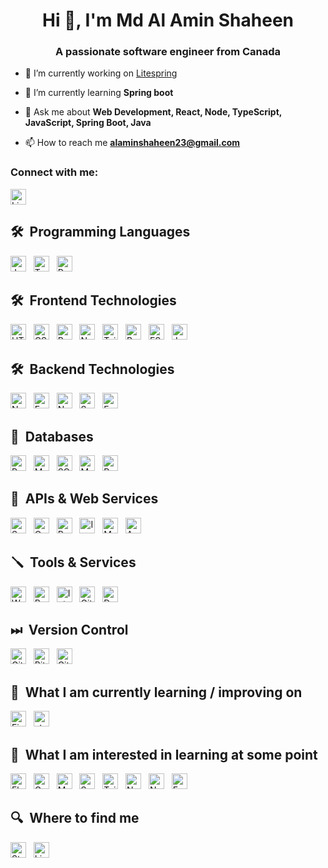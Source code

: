 <h1 align="center">Hi 👋, I'm Md Al Amin Shaheen</h1>
<h3 align="center">A passionate software engineer from Canada</h3>

- 🔭 I’m currently working on [Litespring](https://github.com/alaminShaheen/litespring)

- 🌱 I’m currently learning **Spring boot**

- 💬 Ask me about **Web Development, React, Node, TypeScript, JavaScript, Spring Boot, Java**

- 📫 How to reach me **alaminshaheen23@gmail.com**

<h3 align="left">Connect with me:</h3>


[<img src="https://img.shields.io/badge/alaminshaheen-LinkedIn-282C34?logo=linkedin&logoColor=0077B5" alt="LinkedIn logo" title="LinkedIn" height="25" />](https://www.linkedin.com/in/alaminshaheen/)

## 🛠  Programming Languages


[<img src="https://img.shields.io/badge/JavaScript-282C34?logo=javascript&logoColor=F7DF1E" alt="JavaScript logo" title="JavaScript" height="25" />][tech_tools_anchor]
&nbsp;
[<img src="https://img.shields.io/badge/TypeScript-282C34?logo=typescript&logoColor=3178C6" alt="TypeScript logo" title="TypeScript" height="25" />][tech_tools_anchor]
&nbsp;
[<img src="https://img.shields.io/badge/Python-282C34?logo=python&logoColor=3776AB" alt="Python logo" title="Python" height="25" />][tech_tools_anchor]
&nbsp;

## 🛠  Frontend Technologies

[<img src="https://img.shields.io/badge/HTML5-282C34?logo=html5&logoColor=E34F26" alt="HTML5 logo" title="HTML5" height="25" />][tech_tools_anchor]
&nbsp;
[<img src="https://img.shields.io/badge/CSS3-282C34?logo=css3&logoColor=1572B6" alt="CSS3 logo" title="CSS3" height="25" />][tech_tools_anchor]
&nbsp;
[<img src="https://img.shields.io/badge/React-282C34?logo=react&logoColor=61DAFB" alt="React logo" title="React" height="25" />][tech_tools_anchor]
&nbsp;
[<img src="https://img.shields.io/badge/Next-282C34?logo=nextdotjs&logoColor=000000" alt="Next js logo" title="Next js" height="25" />][tech_tools_anchor]
&nbsp;
[<img src="https://img.shields.io/badge/Tailwind%20CSS-282C34?logo=tailwind-css&logoColor=38B2AC" alt="Tailwind CSS logo" title="Tailwind CSS" height="25" />][learning_next_anchor]
&nbsp;
[<img src="https://img.shields.io/badge/Bootstrap-282C34?logo=bootstrap&logoColor=7952B3" alt="Bootstrap logo" title="Bootstrap" height="25" />][tech_tools_anchor]
&nbsp;
[<img src="https://img.shields.io/badge/ESLint-282C34?logo=eslint&logoColor=4B32C3" alt="ESLint logo" title="ESLint" height="25" />][tech_tools_anchor]
&nbsp;
[<img src="https://img.shields.io/badge/Jest-282C34?logo=jest&logoColor=C21325" alt="Jest logo" title="Jest" height="25" />][tech_tools_anchor]
&nbsp;

## 🛠  Backend Technologies

[<img src="https://img.shields.io/badge/Nodejs-282C34?logo=nodedotjs&logoColor=5FA04E" alt="Nodejs logo" title="Nodejs" height="25" />][tech_tools_anchor]
&nbsp;
[<img src="https://img.shields.io/badge/Express-282C34?logo=express&logoColor=000000" alt="Express logo" title="Express" height="25" />][tech_tools_anchor]
&nbsp;
[<img src="https://img.shields.io/badge/Nestjs-282C34?logo=nestjs&logoColor=E0234E" alt="Nestjs" title="Nestjs" height="25" />][tech_tools_anchor]
&nbsp;
[<img src="https://img.shields.io/badge/SpringBoot-282C34?logo=springboot&logoColor=6DB33F" alt="Spring boot logo" title="Spring Boot" height="25" />][tech_tools_anchor]
&nbsp;
[<img src="https://img.shields.io/badge/FastAPI-282C34?logo=fastapi&logoColor=009688" alt="FastAPI logo" title="FastAPI" height="25" />][tech_tools_anchor]

<a name="learning-next"></a>

## 📀  Databases

[<img src="https://img.shields.io/badge/PostgreSQL-282C34?logo=postgresql&logoColor=4169E1" alt="PostgreSQL logo" title="PostgreSQL" height="25" />][tech_tools_anchor]
&nbsp;
[<img src="https://img.shields.io/badge/Mongodb-282C34?logo=mongodb&logoColor=47A248" alt="MongoDb logo" title="MongoDb" height="25" />][tech_tools_anchor]
&nbsp;
[<img src="https://img.shields.io/badge/SQLite-282C34?logo=sqlite&logoColor=003B57" alt="SQLite" title="SQLite" height="25" />][tech_tools_anchor]
&nbsp;
[<img src="https://img.shields.io/badge/MySQL-282C34?logo=mysql&logoColor=4479A1" alt="MySQL logo" title="MySQL" height="25" />][tech_tools_anchor]
&nbsp;
[<img src="https://img.shields.io/badge/Redis-282C34?logo=redis&logoColor=FF4438" alt="Redis logo" title="Redis" height="25" />][tech_tools_anchor]

## 🚚  APIs & Web Services

[<img src="https://img.shields.io/badge/Swagger-282C34?logo=swagger&logoColor=85EA2D" alt="Swagger logo" title="Swagger" height="25" />][tech_tools_anchor]
&nbsp;
[<img src="https://img.shields.io/badge/OpenAPI-282C34?logo=openapiinitiative&logoColor=6BA539" alt="OpenAPI logo" title="OpenAPI" height="25" />][tech_tools_anchor]
&nbsp;
[<img src="https://img.shields.io/badge/Postman-282C34?logo=postman&logoColor=FF6C37" alt="Postman Logo" title="Postman" height="25" />][tech_tools_anchor]
&nbsp;
[<img src="https://img.shields.io/badge/Insomnia-282C34?logo=insomnia&logoColor=4000BF" alt="Insomnia Logo" title="Insomnia" height="25" />][tech_tools_anchor]
&nbsp;
[<img src="https://img.shields.io/badge/MySQL-282C34?logo=mysql&logoColor=4479A1" alt="MySQL logo" title="MySQL" height="25" />][tech_tools_anchor]
&nbsp;
[<img src="https://img.shields.io/badge/Auth0-282C34?logo=auth0&logoColor=EB5424" alt="Auth0 logo" title="Auth0" height="25" />][tech_tools_anchor]

## 🪛  Tools & Services

[<img src="https://img.shields.io/badge/Webstorm-282C34?logo=webstorm&logoColor=000000" alt="Webstorm logo" title="Webstorm" height="25" />][tech_tools_anchor]
&nbsp;
[<img src="https://img.shields.io/badge/Pycharm-282C34?logo=pycharm&logoColor=000000" alt="Pycharm logo" title="Pycharm" height="25" />][tech_tools_anchor]
&nbsp;
[<img src="https://img.shields.io/badge/Intellij Idea-282C34?logo=intellijidea&logoColor=000000" alt="Intellij Logo" title="Intellij" height="25" />][tech_tools_anchor]
&nbsp;
[<img src="https://img.shields.io/badge/Git-282C34?logo=git&logoColor=F05032" alt="Git logo" title="Git" height="25" />][tech_tools_anchor]
&nbsp;
[<img src="https://img.shields.io/badge/Docker-282C34?logo=docker&logoColor=2496ED" alt="Docker logo" title="Docker" height="25" />][tech_tools_anchor]

## ⏭  Version Control

[<img src="https://img.shields.io/badge/Github-282C34?logo=github&logoColor=181717" alt="Github logo" title="Github" height="25" />][tech_tools_anchor]
&nbsp;
[<img src="https://img.shields.io/badge/Bitbucket-282C34?logo=bitbucket&logoColor=0052CC" alt="Bitbucket logo" title="Bitbucket" height="25" />][tech_tools_anchor]
&nbsp;
[<img src="https://img.shields.io/badge/Gitlab-282C34?logo=gitlab&logoColor=FC6D26" alt="Gitlab Logo" title="Gitlab" height="25" />][tech_tools_anchor]

## 📖  What I am currently learning / improving on

[<img src="https://img.shields.io/badge/Firebase-282C34?logo=firebase&logoColor=FFCA28" alt="Firebase logo" title="Firebase" height="25" />][learning_now_anchor]
&nbsp;
[<img src="https://img.shields.io/static/v1?label=&message=styled-components&color=282C34&logo=styled-components&logoColor=DB7093" alt="styled-components logo" title="styled-components" height="25" />][learning_now_anchor]

## 👾  What I am interested in learning at some point

[<img src="https://img.shields.io/badge/Flutter-282C34?logo=flutter&logoColor=02569B" alt="Flutter logo" title="Flutter" height="25" />][learning_next_anchor]
&nbsp;
[<img src="https://img.shields.io/badge/GraphQL-282C34?logo=graphql&logoColor=E10098" alt="GraphQL logo" title="GraphQL" height="25" />][learning_next_anchor]
&nbsp;
[<img src="https://img.shields.io/badge/MongoDB-282C34?logo=mongodb&logoColor=47A248" alt="MongoDB logo" title="MongoDB" height="25" />][learning_next_anchor]
&nbsp;
[<img src="https://img.shields.io/badge/Sass-282C34?logo=sass&logoColor=CC6699" alt="Sass logo" title="Sass" height="25" />][learning_next_anchor]
&nbsp;
[<img src="https://img.shields.io/badge/Tailwind%20CSS-282C34?logo=tailwind-css&logoColor=38B2AC" alt="Tailwind CSS logo" title="Tailwind CSS" height="25" />][learning_next_anchor]
&nbsp;
[<img src="https://img.shields.io/badge/Node.js-282C34?logo=node.js&logoColor=339933" alt="Node.js logo" title="Node.js" height="25" />][learning_next_anchor]
&nbsp;
[<img src="https://img.shields.io/badge/Next.js-282C34?logo=next.js&logoColor=FFFFFF" alt="Next.js logo" title="Next.js" height="25" />][learning_next_anchor]
&nbsp;
[<img src="https://img.shields.io/badge/Express-282C34?logo=express&logoColor=FFFFFF" alt="Express.js logo" title="Express.js" height="25" />][learning_next_anchor]

## 🔍  Where to find me

[<img src="https://img.shields.io/badge/Stack%20Overflow-282C34?logo=stackoverflow&logoColor=FE7A16" alt="Stack Overflow logo" title="Stack Overflow" height="25" />](https://stackoverflow.com/users/10927329/valentin-briand)
&nbsp;
[<img src="https://img.shields.io/badge/LinkedIn-282C34?logo=linkedin&logoColor=0077B5" alt="LinkedIn logo" title="LinkedIn" height="25" />](https://www.linkedin.com/in/valentinbriand42)

[tech_tools_anchor]: #bonjour--
[learning_now_anchor]: #learning-now
[learning_next_anchor]: #learning-next
